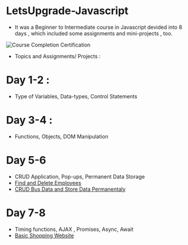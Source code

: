 # LetsUpgrade-Javascript

* It was a Beginner to Intermediate course in Javascript devided into 8 days , which included some assignments and mini-projects , too.

![Course Completion Certification](https://github.com/shwetkhatri2001/coursera-webd-solution/blob/master/LUCertificate.png)

* Topics and Assignments/ Projects : 

# Day 1-2 :
* Type of Variables, Data-types, Control Statements

# Day 3-4 :
* Functions, Objects, DOM Manipulation

# Day 5-6
* CRUD Application, Pop-ups, Permanent Data Storage
* [Find and Delete Employees ](https://shwetkhatri2001.github.io/LetsUpgrade-Javascript/Day-5-6/DAY-6%20Que-1.html)
* [CRUD Bus Data and Store Data Permanentaly](https://shwetkhatri2001.github.io/LetsUpgrade-Javascript/Day-5-6/DAY-6%20Que-2.html)

# Day 7-8
* Timing functions, AJAX , Promises, Async, Await
* [Basic Shopping Website](https://shwetkhatri2001.github.io/LetsUpgrade-Javascript/Day-7-8/Day-8%20Que-1.html)








